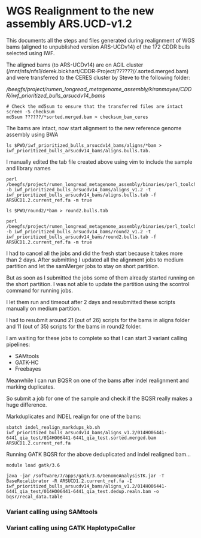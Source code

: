 # WGS Realignment to the new assembly ARS.UCD-v1.2 #

This documents all the steps and files generated during realignment of WGS bams (aligned to unpublished version ARS-UCDv14) of the 172 CDDR bulls selected using IWF.

 
The aligned bams (to ARS-UCDv14) are on AGIL cluster (/mnt/nfs/nfs1/derek.bickhart/CDDR-Project/??????/*/*.sorted.merged.bam) and were transferred to the CERES cluster by Steve to the following folder: 

*/beegfs/project/rumen_longread_metagenome_assembly/kiranmayee/CDDR/iwf_prioritized_bulls_arsucdv14_bams*


	# Check the md5sum to ensure that the transferred files are intact
	screen -S checksum
	md5sum ??????/*sorted.merged.bam > checksum_bam_ceres
	
The bams are intact, now start alignment to the new reference genome assembly using BWA

	ls $PWD/iwf_prioritized_bulls_arsucdv14_bams/aligns/*bam > iwf_prioritized_bulls_arsucdv14_bams/aligns.bulls.tab.
	
I manually edited the tab file created above using vim to include the sample and library names

	perl /beegfs/project/rumen_longread_metagenome_assembly/binaries/perl_toolchain/sequence_data_pipeline/alignBamReadsToNewAssemSlurm.pl -b iwf_prioritized_bulls_arsucdv14_bams/aligns_v1.2 -t iwf_prioritized_bulls_arsucdv14_bams/aligns.bulls.tab -f ARSUCD1.2.current_ref.fa -m true
	
	ls $PWD/round2/*bam > round2.bulls.tab
	
	perl /beegfs/project/rumen_longread_metagenome_assembly/binaries/perl_toolchain/sequence_data_pipeline/alignBamReadsToNewAssemSlurm.pl -b iwf_prioritized_bulls_arsucdv14_bams/round2_v1.2 -t iwf_prioritized_bulls_arsucdv14_bams/round2.bulls.tab -f ARSUCD1.2.current_ref.fa -m true
	
	
I had to cancel all the jobs and did the fresh start because it takes more than 2 days. After submitting I updated all the alignment jobs to medium partition and let the samMerger jobs to stay on short partition.

But as soon as I submitted the jobs some of them already started running on the short partition. I was not able to update the partition using the scontrol command for running jobs.

I let them run and timeout after 2 days and resubmitted these scripts manually on medium partition.

I had to resubmit around 21 (out of 26) scripts for the bams in aligns folder and 11 (out of 35) scripts for the bams in round2 folder.

I am waiting for these jobs to complete so that I can start 3 variant calling pipelines: 

- SAMtools
- GATK-HC
- Freebayes

Meanwhile I can run BQSR on one of the bams after indel realignment and marking duplicates.

So submit a job for one of the sample and check if the BQSR really makes a huge difference.


Markduplicates and INDEL realign for one of the bams:

	sbatch indel_realign_markdups_kb.sh iwf_prioritized_bulls_arsucdv14_bams/aligns_v1.2/014HO06441-6441_qia_test/014HO06441-6441_qia_test.sorted.merged.bam ARSUCD1.2.current_ref.fa

Running GATK BQSR for the above deduplicated and indel realigned bam...
	
	module load gatk/3.6

	java -jar /software/7/apps/gatk/3.6/GenomeAnalysisTK.jar -T BaseRecalibrator -R ARSUCD1.2.current_ref.fa -I iwf_prioritized_bulls_arsucdv14_bams/aligns_v1.2/014HO06441-6441_qia_test/014HO06441-6441_qia_test.dedup.realn.bam -o bqsr/recal_data.table

### Variant calling using SAMtools ###


### Variant calling using GATK HaplotypeCaller ###